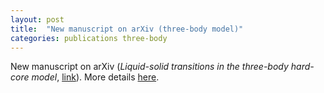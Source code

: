 ```yaml
---
layout: post
title:  "New manuscript on arXiv (three-body model)"
categories: publications three-body
---
```


New manuscript on arXiv (*Liquid-solid transitions in the three-body hard-core model*, [link][link-arxiv]).
More details [here][link-research].

[link-arxiv]:    http://arxiv.org/abs/1410.1454v2
[link-research]: /research.html#threebody
